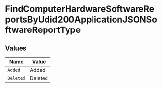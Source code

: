 # FindComputerHardwareSoftwareReportsByUdid200ApplicationJSONSoftwareReportType


## Values

| Name      | Value     |
| --------- | --------- |
| `Added`   | Added     |
| `Deleted` | Deleted   |